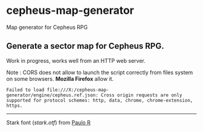# cepheus-map-generator
Map generator for Cepheus RPG

## Generate a sector map for Cepheus RPG.

Work in progress, works well from an HTTP web server.

Note : CORS does not allow to launch the script correctly from files system on some browsers. __Mozilla Firefox__ allow it.

    Failed to load file:///X:/cepheus-map-generator/engine/cepheus.ref.json: Cross origin requests are only supported for protocol schemes: http, data, chrome, chrome-extension, https.

***

Stark font (_stark.otf_) from [Paulo R](https://www.dafont.com/fr/stark2.font)